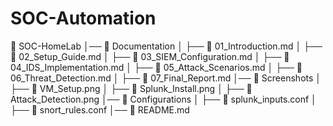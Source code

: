# SOC-Automation
📂 SOC-HomeLab
│── 📂 Documentation
│   ├── 📄 01_Introduction.md
│   ├── 📄 02_Setup_Guide.md
│   ├── 📄 03_SIEM_Configuration.md
│   ├── 📄 04_IDS_Implementation.md
│   ├── 📄 05_Attack_Scenarios.md
│   ├── 📄 06_Threat_Detection.md
│   ├── 📄 07_Final_Report.md
│── 📂 Screenshots
│   ├── 📸 VM_Setup.png
│   ├── 📸 Splunk_Install.png
│   ├── 📸 Attack_Detection.png
│── 📂 Configurations
│   ├── 📄 splunk_inputs.conf
│   ├── 📄 snort_rules.conf
│── 📄 README.md







